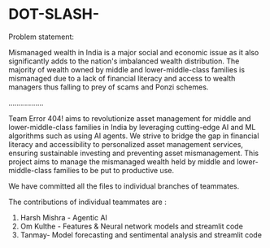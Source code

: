﻿# DOT-SLASH-
Problem statement:
 
Mismanaged wealth in India is a major social and economic issue as it also significantly adds to the nation's imbalanced wealth distribution. The majority of wealth owned by middle and lower-middle-class families is mismanaged due to a lack of financial literacy and access to wealth managers thus falling to prey of scams and Ponzi schemes. 

……………..

Team Error 404!  aims to revolutionize asset management for middle and lower-middle-class families in India by leveraging cutting-edge AI and ML algorithms such as using AI agents. We strive to bridge the gap in financial literacy and accessibility to personalized asset management services, ensuring sustainable investing and preventing asset mismanagement. This project aims to manage the mismanaged wealth held by  middle and lower-middle-class families to be put to productive use.



We have committed all the files to individual branches of teammates. 

The contributions of individual teammates are :

1) Harsh Mishra - Agentic AI
2) Om Kulthe - Features & Neural network models and streamlit code 
3) Tanmay- Model forecasting and sentimental analysis and streamlit code 
